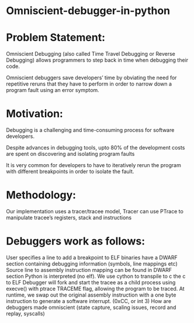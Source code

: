 # Omniscient-debugger-in-python

# Problem Statement:

Omniscient Debugging (also called Time Travel Debugging or Reverse Debugging) allows programmers to step back in time when debugging their code. 

Omniscient debuggers save developers’ time by obviating the need for repetitive reruns that they have to perform in order to narrow down a program fault using an error symptom. 

# Motivation:

Debugging is a challenging and time-consuming process for software developers.

Despite advances in debugging tools, upto 80% of the development costs are spent on discovering and isolating program faults

It is very common for developers to have to iteratively rerun the program with different breakpoints in order to isolate the fault.

# Methodology:

Our implementation uses a tracer/tracee model, Tracer can use PTrace to manipulate tracee’s registers, stack and instructions

# Debuggers work as follows:
User specifies a line to add a breakpoint to
ELF binaries have a DWARF section containing debugging information (symbols, line mappings etc)
Source line to assembly instruction mapping can be found in DWARF section
Python is interpreted (no elf). We use cython to transpile to c the c to ELF
Debugger will fork and start the tracee as a child process using execve() with ptrace TRACEME flag, allowing the program to be traced.
At runtime, we swap out the original assembly instruction with a one byte instruction to generate a software interrupt. (0xCC, or int 3)
How are debuggers made omniscient (state capture, scaling issues, record and replay, syscalls)








